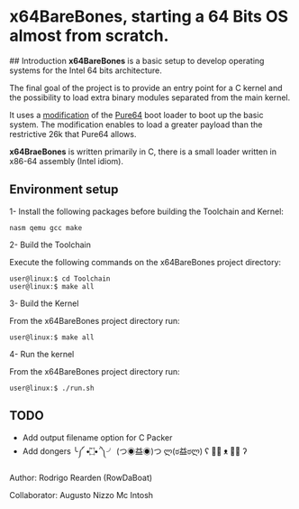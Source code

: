 # x64BareBones, starting a 64 Bits OS almost from scratch.


## Introduction
**x64BareBones** is a basic setup to develop operating systems for the Intel 64 bits architecture.

The final goal of the project is to provide an entry point for a C kernel and the possibility to load extra binary modules separated from the main kernel.

It uses a [modification](PatchedPure64) of the [Pure64](http://www.returninfinity.com/pure64.html) boot loader to boot up the basic system. The modification enables to load a greater payload than the restrictive 26k that Pure64 allows.

**x64BraeBones** is written primarily in C, there is a small loader written in x86-64 assembly (Intel idiom).

## Environment setup
1- Install the following packages before building the Toolchain and Kernel:

```
nasm qemu gcc make
```

2- Build the Toolchain

Execute the following commands on the x64BareBones project directory:

```
user@linux:$ cd Toolchain
user@linux:$ make all
```

3- Build the Kernel

From the x64BareBones project directory run:

```
user@linux:$ make all
```

4- Run the kernel

From the x64BareBones project directory run:

```
user@linux:$ ./run.sh
```

## TODO
* Add output filename option for C Packer
* Add dongers ╰༼ •̀۝•́ ༽╯ (つ◉益◉)つ ლ(ಠ益ಠლ) ʕ ﹒︣ ᴥ ﹒︣ ʔ

Author: Rodrigo Rearden (RowDaBoat)

Collaborator: Augusto Nizzo Mc Intosh